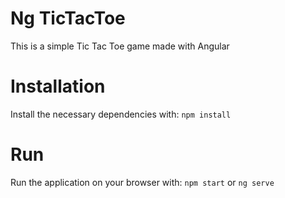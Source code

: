 # Ng TicTacToe
This is a simple Tic Tac Toe game made with Angular

# Installation
Install the necessary dependencies with:
``` npm install ```

# Run
Run the application on your browser with:
``` npm start ``` or ``` ng serve ```

